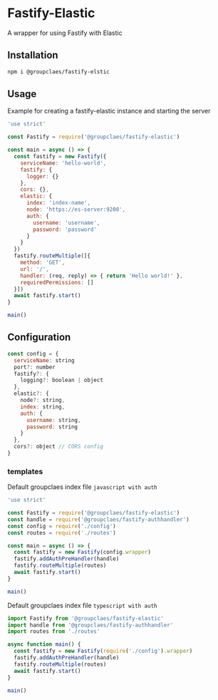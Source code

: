 # Fastify-Elastic
A wrapper for using Fastify with Elastic

## Installation
```bash
npm i @groupclaes/fastify-elstic
```

## Usage
Example for creating a fastify-elastic instance and starting the server
```javascript
'use strict'

const Fastify = require('@groupclaes/fastify-elastic')

const main = async () => {
  const fastify = new Fastify({
    serviceName: 'hello-world',
    fastify: {
      logger: {}
    },
    cors: {},
    elastic: {
      index: 'index-name',
      node: 'https://es-server:9200',
      auth: {
        username: 'username',
        password: 'password'
      }
    }
  })
  fastify.routeMultiple([{
    method: 'GET',
    url: '/',
    handler: (req, reply) => { return 'Hello world!' },
    requiredPermissions: []
  }])
  await fastify.start()
}

main()
```

## Configuration
```javascript
const config = {
  serviceName: string
  port?: number
  fastify?: {
    logging?: boolean | object
  },
  elastic?: {
    node?: string,
    index: string,
    auth: {
      username: string,
      password: string
    }
  },
  cors?: object // CORS config
}
```

### templates
Default groupclaes index file `javascript with auth`
```javascript
'use strict'

const Fastify = require('@groupclaes/fastify-elastic')
const handle = require('@groupclaes/fastify-authhandler')
const config = require('./config')
const routes = require('./routes')

const main = async () => {
  const fastify = new Fastify(config.wrapper)
  fastify.addAuthPreHandler(handle)
  fastify.routeMultiple(routes)
  await fastify.start()
}

main()
```

Default groupclaes index file `typescript with auth`
```typescript
import Fastify from '@groupclaes/fastify-elastic'
import handle from '@groupclaes/fastify-authhandler'
import routes from './routes'

async function main() {
  const fastify = new Fastify(require('./config').wrapper)
  fastify.addAuthPreHandler(handle)
  fastify.routeMultiple(routes)
  await fastify.start()
}

main()
```